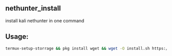 <h2>nethunter_install</h2>
install kali nethunter in one command


<h2>Usage:</h2>

```bash
termux-setup-storrage && pkg install wget && wget -O install.sh https://raw.githubusercontent.com/yasserbdj96/nethunter-install/main/install.sh
```